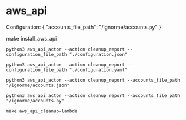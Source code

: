 # aws_api

Configuration:
{
"accounts_file_path": "/ignorme/accounts.py"
}

make install_aws_api
```
python3 aws_api_actor --action cleanup_report --configuration_file_path "./configuration.json"
```
```
python3 aws_api_actor --action cleanup_report --configuration_file_path "./configuration.yaml"
```
```
python3 aws_api_actor --action cleanup_report --accounts_file_path "/ignorme/accounts.json" 
```
```
python3 aws_api_actor --action cleanup_report --accounts_file_path "/ignorme/accounts.py" 
```
```
make aws_api_cleanup-lambda
```